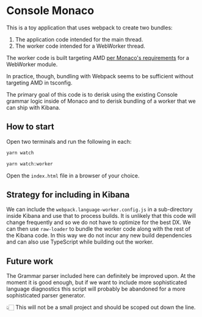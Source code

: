 # Console Monaco

This is a toy application that uses webpack to create two bundles:

1. The application code intended for the main thread.
2. The worker code intended for a WebWorker thread.

The worker code is built targeting AMD [per Monaco's requirements](https://microsoft.github.io/monaco-editor/api/modules/monaco.editor.html#createwebworker) for a WebWorker module.

In practice, though, bundling with Webpack seems to be sufficient without targeting AMD in tsconfig.

The primary goal of this code is to derisk using the existing Console grammar logic inside of Monaco and to derisk bundling of a worker that we can ship with Kibana.

## How to start

Open two terminals and run the following in each:

```sh
yarn watch
```

```sh
yarn watch:worker
```

Open the `index.html` file in a browser of your choice.

## Strategy for including in Kibana

We can include the `webpack.language-worker.config.js` in a sub-directory inside Kibana and use that to process builds. It is unlikely that this code will change frequently and so we do not have to optimize for the best DX. We can then use `raw-loader` to bundle the worker code along with the rest of the Kibana code. In this way we do not incur any new build dependencies and can also use TypeScript while building out the worker. 

## Future work

The Grammar parser included here can definitely be improved upon. At the moment it is good enough, but if we want to include more sophisticated language diagnostics this script will probably be abandoned for a more sophisticated parser generator.

👆🏻 This will not be a small project and should be scoped out down the line.

